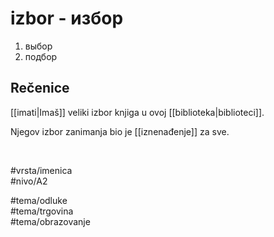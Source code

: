 # izbor - избор

1. выбор  
2. подбор

## Rečenice

[[imati|Imaš]] veliki izbor knjiga u ovoj [[biblioteka|biblioteci]].

Njegov izbor zanimanja bio je [[iznenađenje]] za sve.

<br>

#vrsta/imenica  
#nivo/A2  

#tema/odluke  
#tema/trgovina  
#tema/obrazovanje  
